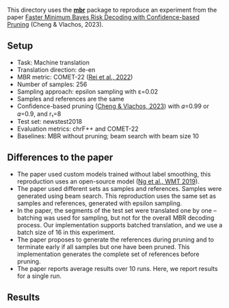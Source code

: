 This directory uses the [**mbr**](https://github.com/ZurichNLP/mbr) package to reproduce an experiment from the paper [Faster Minimum Bayes Risk Decoding with Confidence-based Pruning](https://aclanthology.org/2023.emnlp-main.767/) (Cheng & Vlachos, 2023).

## Setup
* Task: Machine translation
* Translation direction: de-en
* MBR metric: COMET-22 ([Rei et al., 2022](https://aclanthology.org/2022.wmt-1.52/))
* Number of samples: 256
* Sampling approach: epsilon sampling with ε=0.02
* Samples and references are the same
* Confidence-based pruning ([Cheng & Vlachos, 2023](https://aclanthology.org/2023.emnlp-main.767/)) with 𝛼=0.99 or 𝛼=0.9, and r₁=8
* Test set: newstest2018
* Evaluation metrics: chrF++ and COMET-22
* Baselines: MBR without pruning; beam search with beam size 10

## Differences to the paper
* The paper used custom models trained without label smoothing, this reproduction uses an open-source model ([Ng et al., WMT 2019](https://aclanthology.org/W19-5333/)).
* The paper used different sets as samples and references. Samples were generated using beam search. This reproduction uses the same set as samples and references, generated with epsilon sampling.
* In the paper, the segments of the test set were translated one by one – batching was used for sampling, but not for the overall MBR decoding process. Our implementation supports batched translation, and we use a batch size of 16 in this experiment.
* The paper proposes to generate the references during pruning and to terminate early if all samples but one have been pruned. This implementation generates the complete set of references before pruning.
* The paper reports average results over 10 runs. Here, we report results for a single run.

## Results
